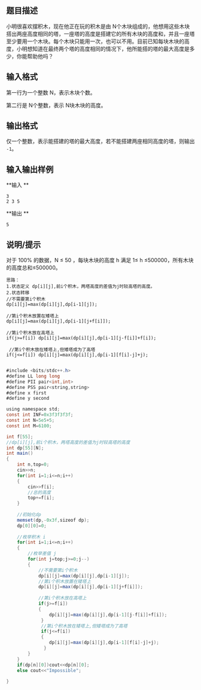 ## 题目描述

小明很喜欢摆积木，现在他正在玩的积木是由 N个木块组成的，他想用这些木块搭出两座高度相同的塔，一座塔的高度是搭建它的所有木块的高度和，并且一座塔至少要用一个木块。每个木块只能用一次，也可以不用。目前已知每块木块的高度，小明想知道在最终两个塔的高度相同的情况下，他所能搭的塔的最大高度是多少，你能帮助他吗？

## 输入格式

第一行为一个整数 N，表示木块个数。

第二行是 N个整数，表示 N块木块的高度。

## 输出格式

仅一个整数，表示能搭建的塔的最大高度，若不能搭建两座相同高度的塔，则输出 `-1`。

## 输入输出样例

**输入 **

```
3
2 3 5
```

**输出 **

```
5
```

## 说明/提示

对于 100% 的数据，N ≤ 50 ，每块木块的高度 h 满足 1≤ h ≤500000，所有木块的高度总和≤500000。



```
思路：
1.状态定义 dp[i][j],前i个积木，两塔高度的差值为j时较高塔的高度。
2.状态转移
//不需要第i个积木
dp[i][j]=max(dp[i][j],dp[i-1][j]);

//第i个积木放置在矮塔上
dp[i][j]=max(dp[i][j],dp[i-1][j+f[i]]);

//第i个积木放在高塔上
if(j>=f[i]) dp[i][j]=max(dp[i][j],dp[i-1][j-f[i]]+f[i]);

 //第i个积木放在矮塔上,但矮塔成为了高塔 
if(j<=f[i]) dp[i][j]=max(dp[i][j],dp[i-1][f[i]-j]+j);
 
```





```java
#include <bits/stdc++.h>
#define LL long long
#define PII pair<int,int>
#define PSS pair<string,string>
#define x first
#define y second

using namespace std;
const int INF=0x3f3f3f3f;
const int N=5e5+5;
const int M=6100;

int f[55];
//dp[i][j],前i个积木，两塔高度的差值为j时较高塔的高度 
int dp[55][N]; 
int main()
{
 	int n,top=0;
 	cin>>n;
 	for(int i=1;i<=n;i++)
 	{
 		cin>>f[i];
 		//总的高度 
 		top+=f[i]; 
	}
	
	//初始化dp
	memset(dp,-0x3f,sizeof dp);
	dp[0][0]=0;
	
	//枚举积木 i 
	for(int i=1;i<=n;i++)
	{
		//枚举差值 j 
		for(int j=top;j>=0;j--) 
		{
			//不需要第i个积木
			dp[i][j]=max(dp[i][j],dp[i-1][j]);
			//第i个积木放置在矮塔上
			dp[i][j]=max(dp[i][j],dp[i-1][j+f[i]]);
			
			//第i个积木放在高塔上
			if(j>=f[i])
			{
				dp[i][j]=max(dp[i][j],dp[i-1][j-f[i]]+f[i]);
			 } 
			 //第i个积木放在矮塔上,但矮塔成为了高塔 
			 if(j<=f[i])
			 {
			 	dp[i][j]=max(dp[i][j],dp[i-1][f[i]-j]+j);
			  } 
		} 
	} 
	if(dp[n][0])cout<<dp[n][0];
	else cout<<"Impossible";
 	
}

```



